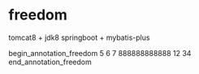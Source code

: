 # freedom

tomcat8 + jdk8
springboot + mybatis-plus

begin_annotation_freedom
5
6
7
888888888888
12
34
end_annotation_freedom
